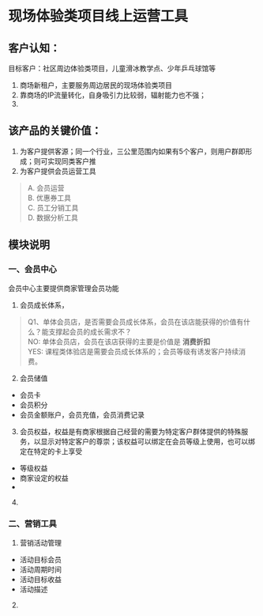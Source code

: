 # 现场体验类项目线上运营工具

## 客户认知：
目标客户：社区周边体验类项目，儿童滑冰教学点、少年乒乓球馆等

1. 商场新租户，主要服务周边居民的现场体验类项目
2. 靠商场的IP流量转化，自身吸引力比较弱，辐射能力也不强；
3.   

## 该产品的关键价值：

1. 为客户提供客源；同一个行业，三公里范围内如果有5个客户，则用户群即形成；则可实现同类客户推
2. 为客户提供会员运营工具
> A. 会员运营  
> B. 优惠券工具  
> C. 员工分销工具  
> D. 数据分析工具  

## 模块说明

### 一、会员中心
会员中心主要提供商家管理会员功能
1. 会员成长体系，
> Q1、单体会员店，是否需要会员成长体系，会员在该店能获得的价值有什么？能支撑起会员的成长需求不？  
> NO: 单体会员店，会员在该店获得的主要是价值是 **消费折扣**  
> YES: 课程类体验店是需要会员成长体系的；会员等级有诱发客户持续消费。  

2. 会员储值
- 会员卡
- 会员积分
- 会员金额账户，会员充值，会员消费记录

3. 会员权益，权益是有商家根据自己经营的需要为特定客户群体提供的特殊服务，以显示对特定客户的尊崇；该权益可以绑定在会员等级上使用，也可以绑定在特定的卡上享受
- 等级权益
- 商家设定的权益
- 

4. 


### 二、营销工具
1. 营销活动管理
- 活动目标会员
- 活动周期时间
- 活动目标收益
- 活动描述 


2. 










